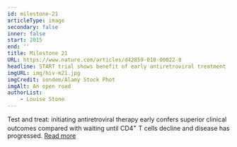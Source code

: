 ```yaml
---
id: milestone-21
articleType: image
secondary: false
inner: false
start: 2015 
end: ''
title: Milestone 21
URL: https://www.nature.com/articles/d42859-018-00022-8
headline: START trial shows benefit of early antiretroviral treatment
imgURL: img/hiv-m21.jpg
imgCredit: sondem/Alamy Stock Phot
imgAlt: An open road
authorList:
    - Louise Stone
---
```

Test and treat: initiating antiretroviral therapy early confers superior clinical outcomes compared with waiting until CD4<sup>+</sup> T cells decline and disease has progressed. <a href="https://www.nature.com/articles/d42859-018-00022-8">Read more</a>